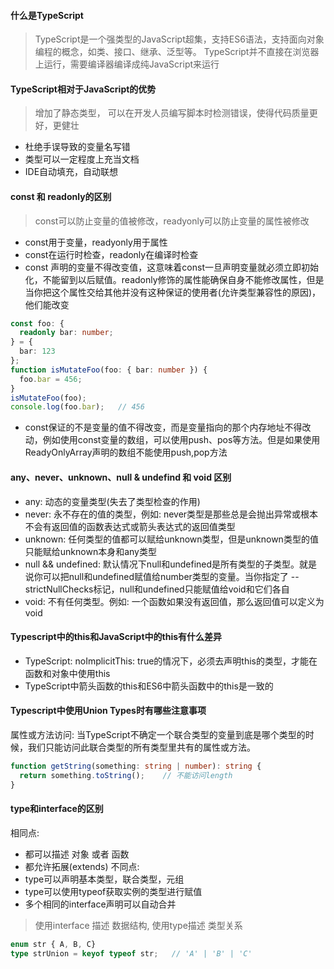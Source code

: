 
#### 什么是TypeScript
> TypeScript是一个强类型的JavaScript超集，支持ES6语法，支持面向对象编程的概念，如类、接口、继承、泛型等。
> TypeScript并不直接在浏览器上运行，需要编译器编译成纯JavaScript来运行

#### TypeScript相对于JavaScript的优势
> 增加了静态类型， 可以在开发人员编写脚本时检测错误，使得代码质量更好，更健壮
- 杜绝手误导致的变量名写错
- 类型可以一定程度上充当文档
- IDE自动填充，自动联想

#### const 和 readonly的区别
> const可以防止变量的值被修改，readyonly可以防止变量的属性被修改
- const用于变量，readyonly用于属性
- const在运行时检查，readonly在编译时检查
- const 声明的变量不得改变值，这意味着const一旦声明变量就必须立即初始化，不能留到以后赋值。readonly修饰的属性能确保自身不能修改属性，但是当你把这个属性交给其他并没有这种保证的使用者(允许类型兼容性的原因)，他们能改变
```typescript
const foo: {
  readonly bar: number;
} = {
  bar: 123
};
function isMutateFoo(foo: { bar: number }) {
  foo.bar = 456;
}
isMutateFoo(foo);
console.log(foo.bar);   // 456
```
- const保证的不是变量的值不得改变，而是变量指向的那个内存地址不得改动，例如使用const变量的数组，可以使用push、pos等方法。但是如果使用ReadyOnlyArray<number>声明的数组不能使用push,pop方法

#### any、never、unknown、null & undefind 和 void 区别
- any: 动态的变量类型(失去了类型检查的作用)
- never: 永不存在的值的类型，例如: never类型是那些总是会抛出异常或根本不会有返回值的函数表达式或箭头表达式的返回值类型
- unknown: 任何类型的值都可以赋给unknown类型，但是unknown类型的值只能赋给unknown本身和any类型
- null && undefined: 默认情况下null和undefined是所有类型的子类型。就是说你可以把null和undefined赋值给number类型的变量。当你指定了 --strictNullChecks标记，null和undefined只能赋值给void和它们各自
- void: 不有任何类型。例如: 一个函数如果没有返回值，那么返回值可以定义为void

#### Typescript中的this和JavaScript中的this有什么差异
- TypeScript: noImplicitThis: true的情况下，必须去声明this的类型，才能在函数和对象中使用this
- TypeScript中箭头函数的this和ES6中箭头函数中的this是一致的

#### Typescript中使用Union Types时有哪些注意事项
属性或方法访问: 当TypeScript不确定一个联合类型的变量到底是哪个类型的时候，我们只能访问此联合类型的所有类型里共有的属性或方法。
```typescript
function getString(something: string | number): string {
  return something.toString();    // 不能访问length
}
```

#### type和interface的区别
相同点:
- 都可以描述 对象 或者 函数
- 都允许拓展(extends)
不同点:
- type可以声明基本类型，联合类型，元组
- type可以使用typeof获取实例的类型进行赋值
- 多个相同的interface声明可以自动合并
> 使用interface 描述 数据结构, 使用type描述 类型关系
```typescript
enum str { A, B, C}
type strUnion = keyof typeof str;   // 'A' | 'B' | 'C'
```